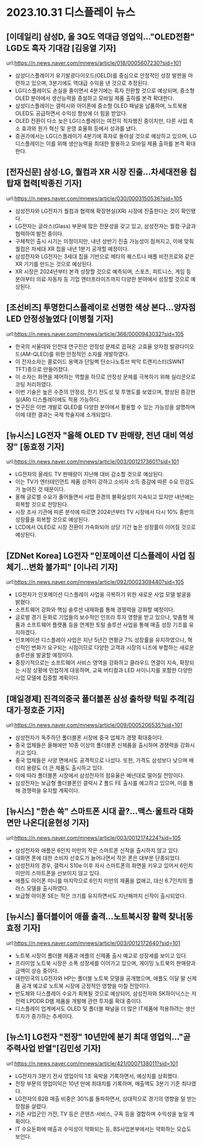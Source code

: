 # 2023.10.31 디스플레이 뉴스

## [이데일리] 삼성D, 올 3Q도 역대급 영업익…"OLED전환" LGD도 흑자 기대감 [김응열 기자]
url:https://n.news.naver.com/mnews/article/018/0005607230?sid=101
- 삼성디스플레이가 유기발광다이오드(OELD)를 중심으로 안정적인 성장 발판을 마련하고 있으며, 3분기에도 역대급 수익을 낸 것으로 추정된다.
- LG디스플레이도 손실을 줄이면서 4분기에는 흑자 전환할 것으로 예상되며, 중소형 OLED 분야에서 생산능력을 증설하고 모바일 제품 출하를 본격 확대한다.
- 삼성디스플레이는 갤럭시와 아이폰에 중소형 OLED 패널을 납품하며, 노트북용 OLED도 공급하면서 수익성 향상에 더 힘을 받았다.
- OLED 전환이 다소 늦은 LG디스플레이는 여전히 적자행진 중이지만, 다른 사업 축소 효과와 원가 혁신 및 운영 효율화 등에서 성과를 냈다.
- 증권가에서는 LG디스플레이가 4분기에 흑자로 돌아설 것으로 예상하고 있으며, LG디스플레이는 이를 위해 생산능력을 최대한 활용하고 모바일 제품 출하를 본격 확대한다.

## [전자신문] 삼성·LG, 퀄컴과 XR 시장 진출…차세대전용 칩 탑재 협력[박종진 기자]
url:https://n.news.naver.com/mnews/article/030/0003150536?sid=105
- 삼성전자와 LG전자가 퀄컴과 협력해 확장현실(XR) 시장에 진출한다는 것이 확인됐다.
- LG전자는 글라스(Glass) 부문에 많은 전문성을 갖고 있고, 삼성전자는 퀄컴·구글과 협력하여 발전 중이다.
- 구체적인 출시 시기는 미정이지만, 내년 상반기 진출 가능성이 점쳐지고, 이에 맞춰 퀄컴은 차세대 XR 칩을 내년 1분기 공개할 예정이다.
- 삼성전자와 LG전자는 3세대 칩을 기반으로 메타의 퀘스트나 애플 비전프로와 같은 XR 기기를 만드는 것으로 예상된다.
- XR 시장은 2024년부터 본격 성장할 것으로 예측되며, 스포츠, 피트니스, 게임 등 분야부터 의료·자동차 등 기업 엔터프라이즈까지 다양한 분야에서 성장할 것으로 예상된다.

## [조선비즈] 투명한디스플레이로 선명한 색상 본다…양자점 LED 안정성높였다 [이병철 기자]
url:https://n.news.naver.com/mnews/article/366/0000943032?sid=105
- 한국의 서울대와 인천대 연구진은 안정성 문제로 꼽혀온 고효율 양자점 발광다이오드(AM-QLED)를 위한 안정적인 소자를 개발하였다.
- 이 전자소자는 콜로이드 용액과 단일벽 탄소나노튜브 박막 트랜지스터(SWNT TFT)층으로 만들어졌다.
- 이 소자는 화면을 제어하는 역할을 하므로 안정성 문제를 극복하기 위해 실리콘으로 코팅 처리하였다.
- 이번 기술은 높은 수준의 안정성, 전기 전도성 및 투명도를 보였으며, 향상된 증강현실(AR) 디스플레이에도 적용 가능하다.
- 연구진은 이번 개발로 QLED를 다양한 분야에서 활용할 수 있는 가능성을 설명하며 이에 대한 결과는 국제 학술지에 소개되었다.

## [뉴시스] LG전자 "올해 OLED TV 판매량, 전년 대비 역성장" [동효정 기자]
url:https://n.news.naver.com/mnews/article/003/0012173601?sid=101
- LG전자의 올레드 TV 판매량이 지난해 대비 감소할 것으로 예상된다.
- 이는 TV가 엔터테인먼트 제품 성격이 강하고 소비자 소득 증감에 따른 수요 민감도가 높아진 것 때문이다.
- 올해 글로벌 수요가 줄어들면서 사업 환경의 불확실성이 지속되고 있지만 내년에는 회복할 것으로 전망된다.
- 시장 조사 기관에 따른 분석에 따르면 2024년부터 TV 시장에서 다시 10% 중반의 성장률을 회복할 것으로 예상된다.
- LCD에서 OLED로 시장 전환이 가속화되어 상당 기간 높은 성장률이 이어질 것으로 예상된다.

## [ZDNet Korea] LG전자 "인포메이션 디스플레이 사업 침체기...변화 불가피" [이나리 기자]
url:https://n.news.naver.com/mnews/article/092/0002309440?sid=105
- LG전자가 인포메이션 디스플레이 사업을 극복하기 위한 새로운 사업 모델 발굴을 밝혔다.
- 소프트웨어 강화와 핵심 솔루션 내재화를 통해 경쟁력을 강화할 예정이다.
- 글로벌 경기 둔화로 기업들의 보수적인 인프라 투자 영향을 받고 있으나, 맞춤형 제품과 소프트웨어 플랫폼 등을 연계한 토털 솔루션 사업을 통해 매출 성장 기조를 유지하겠다.
- 인포메이션 디스플레이 사업은 지난 5년간 연평균 7% 성장률을 유지하였으나, 혁신적인 변화가 요구되는 시점이므로 다양한 고객과 시장의 니즈에 부합하는 새로운 솔루션을 발굴할 예정이다.
- 중장기적으로는 소프트웨어 서비스 영역을 강화하고 클라우드 연결이 지속, 확장되는 시장 상황에 민첩하게 대응하며, 교육 버티컬과 LED 사이니지를 포함한 다양한 사업 모델에 집중할 계획이다.

## [매일경제] 진격의중국 폴더블폰 삼성 출하량 턱밑 추격[김대기∙정호준 기자]
url:https://n.news.naver.com/mnews/article/009/0005206535?sid=101
- 삼성전자가 독주하던 폴더블폰 시장에 중국 업체가 경쟁 확대중이다.
- 중국 업체들은 올해에만 10종 이상의 폴더블폰 신제품을 출시하며 경쟁력을 강화시키고 있다.
- 중국 업체들은 사양 면에서도 공격적으로 나섰다. 또한, 가격도 삼성보다 낮으며 배터리 용량도 더 큰 제품도 출시하고 있다.
- 이에 따라 폴더블폰 시장에서 삼성전자의 점유율은 예년대로 떨어질 전망이다. 
- 삼성전자는 보급형 폴더블폰인 갤럭시 Z 폴드 FE 출시를 예고하고 있으며, 이를 통해 경쟁력을 유지할 계획이다.

## [뉴시스] "한손 쏙" 스마트폰 시대 끝?…맥스·울트라 대화면만 나온다[윤현성 기자]
url:https://n.news.naver.com/mnews/article/003/0012174224?sid=105
- 삼성전자와 애플은 6인치 미만의 작은 스마트폰 신작을 출시하지 않고 있다.
- 대화면 폰에 대한 소비자 선호도가 늘어나면서 작은 폰은 대부분 단종되었다.
- 삼성전자의 경우, 갤럭시 S10e 이후 자사 스마트폰의 화면을 키우고 있어서 6인치 미만의 스마트폰을 선보이지 않고 있다.
- 애플도 아이폰 미니를 마지막으로 6인치 미만의 제품을 없애고, 대신 6.7인치의 플러스 모델을 출시하였다.
- 보급형 아이폰 SE는 작은 크기를 유지하면서도 지난해까지 신작이 출시되었다.

## [뉴시스] 폴더블이어 애플 출격…노트북시장 활력 찾나[동효정 기자]
url:https://n.news.naver.com/mnews/article/003/0012172640?sid=101
- 노트북 시장이 폴더블 제품과 애플의 신제품 출시 예고로 성장세를 보이고 있다.
- 프리미엄 노트북 시장은 소폭 성장세를 이어가고 있으며, 게이밍 노트북의 판매량과 금액이 상승 중이다.
- 대한민국의 LG전자와 HP는 폴더블 노트북 모델을 공개했으며, 애플도 이달 말 신제품 공개 예고로 노트북 시장에 긍정적인 영향을 미칠 전망이다.
- 반도체와 디스플레이 수요가 회복될 것으로 예상되어, 삼성전자와 SK하이닉스는 저전력 LPDDR D램 제품을 개발해 관련 투자를 확대 중이다.
- 디스플레이 업계에서도 OLED 및 폴더블 패널을 더 많은 IT제품에 적용하려는 생산 투자가 증가하는 추세이다.

## [뉴스1] LG전자 "전장" 10년만에 분기 최대 영업익…"곧 주력사업 반열"[김민성 기자]
url:https://n.news.naver.com/mnews/article/421/0007138011?sid=101
- LG전자가 3분기 전사 영업이익 1조 육박을 기록하면서, 예상치를 상회했다.
- 전장 부문의 영업이익은 10년 만에 최대치를 기록하며, 매출액도 3분기 기준 최다였다.
- LG전자의 B2B 매출 비중은 30%를 돌파하면서, 상대적으로 경기의 영향을 덜 받는 장점을 살렸다.
- 기존 사업군인 가전, TV 등은 콘텐츠·서비스, 구독 등을 결합하며 수익성을 높일 계획이다.
- IT 수요둔화에 매출과 수익성이 약화되는 등, BS사업본부에서는 약화하는 모습도 보인다.